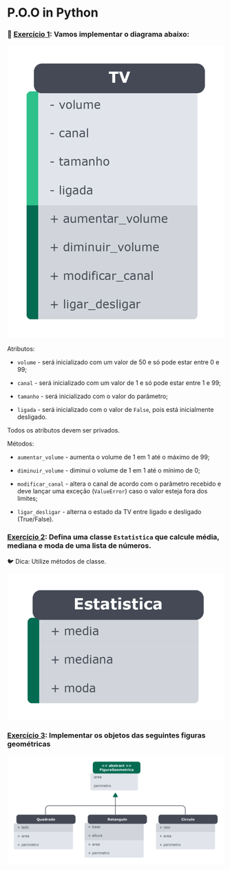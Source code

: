 # P.O.O in Python

### 🚀 [Exercício 1](./exercise01.py): Vamos implementar o diagrama abaixo:

![Diagrama de classes da TV](images/tvclass.png)

Atributos:

- `volume` - será inicializado com um valor de 50 e só pode estar entre 0 e 99;

- `canal` - será inicializado com um valor de 1 e só pode estar entre 1 e 99;

- `tamanho` - será inicializado com o valor do parâmetro;

- `ligada` - será inicializado com o valor de `False`, pois está inicialmente desligado.

Todos os atributos devem ser privados.

Métodos:

- `aumentar_volume` - aumenta o volume de 1 em 1 até o máximo de 99;

- `diminuir_volume` - diminui o volume de 1 em 1 até o mínimo de 0;

- `modificar_canal` - altera o canal de acordo com o parâmetro recebido e deve lançar uma exceção (`ValueError`) caso o valor esteja fora dos limites;

- `ligar_desligar` - alterna o estado da TV entre ligado e desligado (True/False).

### [Exercício 2](./exercise02.py): Defina uma classe `Estatistica` que calcule média, mediana e moda de uma lista de números.
🐦 Dica: Utilize métodos de classe.

![Diagrama de classes da Estatística](images/estatisticaclass.png)

### [Exercício 3](./exercise03.py): Implementar os objetos das seguintes figuras geométricas

![Diagrama de classes das figuras geométricas](images/figurasgeometricasclass.png)
